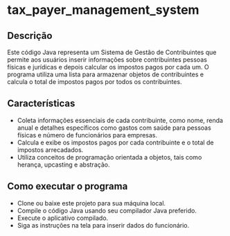 # tax_payer_management_system

## Descrição

Este código Java representa um Sistema de Gestão de Contribuintes que permite aos usuários inserir informações sobre contribuintes pessoas físicas e jurídicas e depois calcular os impostos pagos por cada um. O programa utiliza uma lista para armazenar objetos de contribuintes e calcula o total de impostos pagos por todos os contribuintes.

## Características

- Coleta informações essenciais de cada contribuinte, como nome, renda anual e detalhes específicos como gastos com saúde para pessoas físicas e número de funcionários para empresas.
- Calcula e exibe os impostos pagos por cada contribuinte e o total de impostos arrecadados.
- Utiliza conceitos de programação orientada a objetos, tais como herança, upcasting e abstração.
  
## Como executar o programa
- Clone ou baixe este projeto para sua máquina local.
- Compile o código Java usando seu compilador Java preferido.
- Execute o aplicativo compilado.
- Siga as instruções na tela para inserir dados do funcionário.
